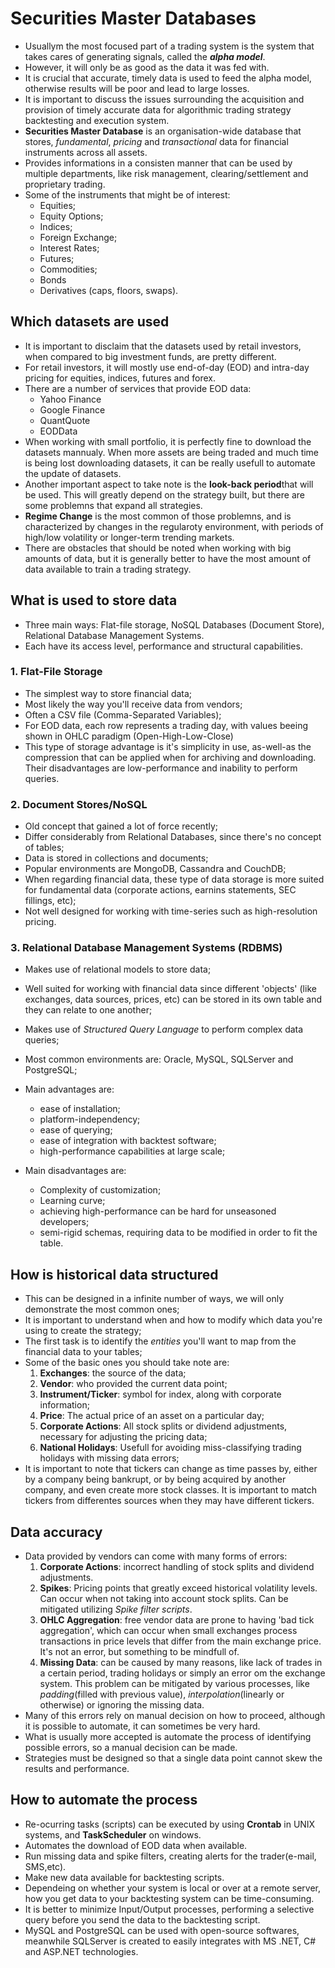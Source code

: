 # Securities Master Databases
* Usuallym the most focused part of a trading system is the system that takes cares of generating signals, called the **_alpha model_**.
* However, it will only be as good as the data it was fed with. 
* It is crucial that accurate, timely data is used to feed the alpha model, otherwise results will be poor and lead to large losses.
* It is important to discuss the issues surrounding the acquisition and provision of timely accurate data for algorithmic trading strategy backtesting and execution system.
* **Securities Master Database** is an organisation-wide database that stores, _fundamental_, _pricing_ and _transactional_ data for financial instruments across all assets.
* Provides informations in a consisten manner that can be used by multiple departments, like risk management, clearing/settlement and proprietary trading.
* Some of the instruments that might be of interest:
  * Equities;
  * Equity Options;
  * Indices;
  * Foreign Exchange;
  * Interest Rates;
  * Futures;
  * Commodities;
  * Bonds
  * Derivatives (caps, floors, swaps).

## Which datasets are used
* It is important to disclaim that the datasets used by retail investors, when compared to big investment funds, are pretty different.
* For retail investors, it will mostly use end-of-day (EOD) and intra-day pricing for equities, indices, futures and forex.
* There are a number of services that provide EOD data:
  * Yahoo Finance
  * Google Finance
  * QuantQuote
  * EODData
* When working with small portfolio, it is perfectly fine to download the datasets mannualy. When more assets are being traded and much time is being lost downloading datasets, it can be really usefull to automate the update of datasets.
* Another important aspect to take note is the **look-back period**that will be used. This will greatly depend on the strategy built, but there are some problemns that expand all strategies.
* **Regime Change** is the most common of those problemns, and is characterized by changes in the regularoty environment, with periods of high/low volatility or longer-term trending markets.
* There are obstacles that should be noted when working with big amounts of data, but it is generally better to have the most amount of data available to train a trading strategy.

## What is used to store data
* Three main ways: Flat-file storage, NoSQL Databases (Document Store), Relational Database Management Systems.
* Each have its access level, performance and structural capabilities.

### 1. Flat-File Storage
* The simplest way to store financial data;
* Most likely the way you'll receive data from vendors;
* Often a CSV file (Comma-Separated Variables);
* For EOD data, each row represents a trading day, with values beeing shown in OHLC paradigm (Open-High-Low-Close)
* This type of storage advantage is it's simplicity in use, as-well-as the compression that can be applied when for archiving and downloading. Their disadvantages are low-performance and inability to perform queries.

### 2. Document Stores/NoSQL
* Old concept that gained a lot of force recently;
* Differ considerably from Relational Databases, since there's no concept of tables;
* Data is stored in collections and documents;
* Popular environments are MongoDB, Cassandra and CouchDB;
* When regarding financial data, these type of data storage is more suited for fundamental data (corporate actions, earnins statements, SEC fillings, etc);
* Not well designed for working with time-series such as high-resolution pricing.

### 3. Relational Database Management Systems (RDBMS)
* Makes use of relational models to store data;
* Well suited for working with financial data since different 'objects' (like exchanges, data sources, prices, etc) can be stored in its own table and they can relate to one another;
* Makes use of _Structured Query Language_ to perform complex data queries;
* Most common environments are: Oracle, MySQL, SQLServer and PostgreSQL;
* Main advantages are:
  * ease of installation;
  * platform-independency;
  * ease of querying;
  * ease of integration with backtest software;
  * high-performance capabilities at large scale;

* Main disadvantages are:
  * Complexity of customization;
  * Learning curve;
  * achieving high-performance can be hard for unseasoned developers;
  * semi-rigid schemas, requiring data to be modified in order to fit the table.

## How is historical data structured 
* This can be designed in a infinite number of ways, we will only demonstrate the most common ones;
* It is important to understand when and how to modify which data you're using to create the strategy;
* The first task is to identify the _entities_ you'll want to map from the financial data to your tables;
* Some of the basic ones you should take note are:
  1. **Exchanges**: the source of the data;
  2. **Vendor**: who provided the current data point;
  3. **Instrument/Ticker**: symbol for index, along with corporate information;
  4. **Price**: The actual price of an asset on a particular day;
  5. **Corporate Actions**: All stock splits or dividend adjustments, necessary for adjusting the pricing data;
  6. **National Holidays**: Usefull for avoiding miss-classifying trading holidays with missing data errors;
* It is important to note that tickers can change as time passes by, either by a company being bankrupt, or by being acquired by another company, and even create more stock classes. It is important to match tickers from differentes sources when they may have different tickers.

## Data accuracy
* Data provided by vendors can come with many forms of errors:
  1. **Corporate Actions**: incorrect handling of stock splits and dividend adjustments.
  2. **Spikes**: Pricing points that greatly exceed historical volatility levels. Can occur when not taking into account stock splits. Can be mitigated utilizing _Spike filter scripts_.
  3. **OHLC Aggregation**: free vendor data are prone to having 'bad tick aggregation', which can occur when small exchanges process transactions in price levels that differ from the main exchange price. It's not an error, but something to be mindfull of.
  4. **Missing Data**: can be caused by many reasons, like lack of trades in a certain period, trading holidays or simply an error om the exchange system. This problem can be mitigated by various processes, like _padding_(filled with previous value), _interpolation_(linearly or otherwise) or ignoring the missing data.
* Many of this errors rely on manual decision on how to proceed, although it is possible to automate, it can sometimes be very hard.
* What is usually more accepted is automate the process of identifying possible errors, so a manual decision can be made.
* Strategies must be designed so that a single data point cannot skew the results and performance.

## How to automate the process
* Re-ocurring tasks (scripts) can be executed by using **Crontab** in UNIX systems, and **TaskScheduler** on windows.
* Automates the download of EOD data when available.
* Run missing data and spike filters, creating alerts for the trader(e-mail, SMS,etc).
* Make new data available for backtesting scripts. 
* Dependeing on whether your system is local or over at a remote server, how you get data to your backtesting system can be time-consuming.
* It is better to minimize Input/Output processes, performing a selective query before you send the data to the backtesting script.
* MySQL and PostgreSQL can be used with open-source softwares, meanwhile SQLServer is created to easily integrates with MS .NET, C# and ASP.NET technologies.
